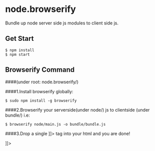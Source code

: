 # node.browserify
Bundle up node server side js modules to client side js.


## Get Start

	$ npm install
	$ npm start


## Browserify Command
####(under root: node.browserify/)

####1.Install browserify globally:

	$ sudo npm install -g browserify

####2.Browserify your serverside(under node/) js to clientside (under bundle/) i.e:

	$ browserify node/main.js -o bundle/bundle.js

####3.Drop a single <![CDATA[<script>]]> tag into your html and you are done!

  <![CDATA[<script src="bundle.js"></script>]]>
